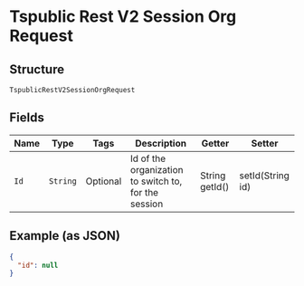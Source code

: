 
# Tspublic Rest V2 Session Org Request

## Structure

`TspublicRestV2SessionOrgRequest`

## Fields

| Name | Type | Tags | Description | Getter | Setter |
|  --- | --- | --- | --- | --- | --- |
| `Id` | `String` | Optional | Id of the organization to switch to, for the session | String getId() | setId(String id) |

## Example (as JSON)

```json
{
  "id": null
}
```

